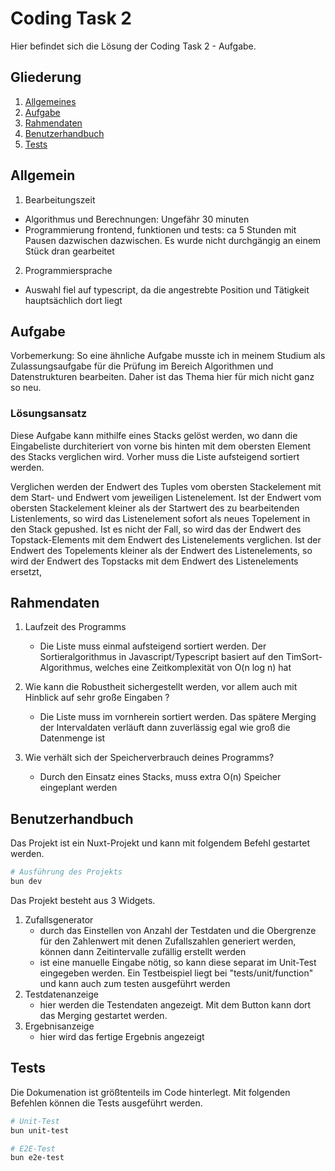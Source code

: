 # Coding Task 2

Hier befindet sich die Lösung der Coding Task 2 - Aufgabe.

## Gliederung

1. [Allgemeines](#allgemein)
2. [Aufgabe](#aufgabe)
3. [Rahmendaten](#rahmendaten)
4. [Benutzerhandbuch](#benutzerhandbuch)
5. [Tests](#tests)

## Allgemein

1. Bearbeitungszeit

- Algorithmus und Berechnungen: Ungefähr 30 minuten
- Programmierung frontend, funktionen und tests: ca 5 Stunden mit Pausen dazwischen dazwischen. Es wurde nicht durchgängig an einem Stück dran gearbeitet

2. Programmiersprache

- Auswahl fiel auf typescript, da die angestrebte Position und Tätigkeit hauptsächlich dort liegt

## Aufgabe

Vorbemerkung: So eine ähnliche Aufgabe musste ich in meinem Studium als Zulassungsaufgabe für die Prüfung im Bereich Algorithmen und Datenstrukturen bearbeiten. Daher ist das Thema hier für mich nicht ganz so neu.

### Lösungsansatz

Diese Aufgabe kann mithilfe eines Stacks gelöst werden, wo dann die Eingabeliste durchiteriert von vorne bis hinten mit dem obersten Element des Stacks verglichen wird. Vorher muss die Liste aufsteigend sortiert werden.

Verglichen werden der Endwert des Tuples vom obersten Stackelement mit dem Start- und Endwert vom jeweiligen Listenelement. Ist der Endwert vom obersten Stackelement kleiner als der Startwert des zu bearbeitenden Listenlements, so wird das Listenelement sofort als neues Topelement in den Stack gepushed. Ist es nicht der Fall, so wird das der Endwert des Topstack-Elements mit dem Endwert des Listenelements verglichen. Ist der Endwert des Topelements kleiner als der Endwert des Listenelements, so wird der Endwert des Topstacks mit dem Endwert des Listenelements ersetzt,

## Rahmendaten

1. Laufzeit des Programms

   - Die Liste muss einmal aufsteigend sortiert werden. Der Sortieralgorithmus in Javascript/Typescript basiert auf den TimSort-Algorithmus, welches eine Zeitkomplexität von O(n log n) hat

2. Wie kann die Robustheit sichergestellt werden, vor allem auch mit Hinblick auf sehr große
   Eingaben ?

   - Die Liste muss im vornherein sortiert werden. Das spätere Merging der Intervaldaten verläuft dann zuverlässig egal wie groß die Datenmenge ist

3. Wie verhält sich der Speicherverbrauch deines Programms?

   - Durch den Einsatz eines Stacks, muss extra O(n) Speicher eingeplant werden

## Benutzerhandbuch

Das Projekt ist ein Nuxt-Projekt und kann mit folgendem Befehl gestartet werden.

```bash
# Ausführung des Projekts
bun dev
```

Das Projekt besteht aus 3 Widgets.

1. Zufallsgenerator
   - durch das Einstellen von Anzahl der Testdaten und die Obergrenze für den Zahlenwert mit denen Zufallszahlen generiert werden, können dann Zeitintervalle zufällig erstellt werden
   - ist eine manuelle Eingabe nötig, so kann diese separat im Unit-Test eingegeben werden. Ein Testbeispiel liegt bei "tests/unit/function" und kann auch zum testen ausgeführt werden
2. Testdatenanzeige
   - hier werden die Testendaten angezeigt. Mit dem Button kann dort das Merging gestartet werden.
3. Ergebnisanzeige
   - hier wird das fertige Ergebnis angezeigt

## Tests

Die Dokumenation ist größtenteils im Code hinterlegt. Mit folgenden Befehlen können die Tests ausgeführt werden.

```bash
# Unit-Test
bun unit-test

# E2E-Test
bun e2e-test
```
